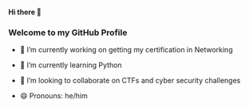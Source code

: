#### Hi there 👋


### Welcome to my GitHub Profile 



- 🔭 I’m currently working on getting my certification in Networking

- 🌱 I’m currently learning Python

- 👯 I’m looking to collaborate on CTFs and cyber security challenges

- 😄 Pronouns: he/him



